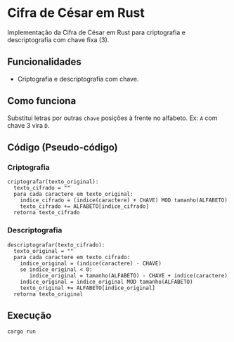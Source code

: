 # Cifra de César em Rust

Implementação da Cifra de César em Rust para criptografia e descriptografia com chave fixa (3).

## Funcionalidades

*   Criptografia e descriptografia com chave.

## Como funciona

Substitui letras por outras `chave` posições à frente no alfabeto. Ex: `A` com chave 3 vira `D`.

## Código (Pseudo-código)

### Criptografia

```
criptografar(texto_original):
  texto_cifrado = ""
  para cada caractere em texto_original:
    indice_cifrado = (indice(caractere) + CHAVE) MOD tamanho(ALFABETO)
    texto_cifrado += ALFABETO[indice_cifrado]
  retorna texto_cifrado
```

### Descriptografia

```
descriptografar(texto_cifrado):
  texto_original = ""
  para cada caractere em texto_cifrado:
    indice_original = (indice(caractere) - CHAVE)
    se indice_original < 0:
       indice_original = tamanho(ALFABETO) - CHAVE + indice(caractere)
    indice_original = indice_original MOD tamanho(ALFABETO)
    texto_original += ALFABETO[indice_original]
  retorna texto_original
```

## Execução

`cargo run`
